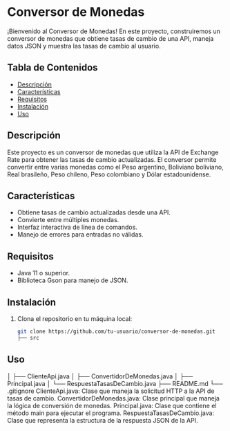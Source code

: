 # Conversor de Monedas

¡Bienvenido al Conversor de Monedas! En este proyecto, construiremos un conversor de monedas que obtiene tasas de cambio de una API, maneja datos JSON y muestra las tasas de cambio al usuario.

## Tabla de Contenidos

- [Descripción](#descripción)
- [Características](#características)
- [Requisitos](#requisitos)
- [Instalación](#instalación)
- [Uso](#uso)
## Descripción

Este proyecto es un conversor de monedas que utiliza la API de Exchange Rate para obtener las tasas de cambio actualizadas. El conversor permite convertir entre varias monedas como el Peso argentino, Boliviano boliviano, Real brasileño, Peso chileno, Peso colombiano y Dólar estadounidense.

## Características

- Obtiene tasas de cambio actualizadas desde una API.
- Convierte entre múltiples monedas.
- Interfaz interactiva de línea de comandos.
- Manejo de errores para entradas no válidas.

## Requisitos

- Java 11 o superior.
- Biblioteca Gson para manejo de JSON.

## Instalación

1. Clona el repositorio en tu máquina local:
   ```bash
   git clone https://github.com/tu-usuario/conversor-de-monedas.git
   ├── src
## Uso
│   ├── ClienteApi.java
│   ├── ConvertidorDeMonedas.java
│   ├── Principal.java
│   └── RespuestaTasasDeCambio.java
├── README.md
└── .gitignore
ClienteApi.java: Clase que maneja la solicitud HTTP a la API de tasas de cambio.
ConvertidorDeMonedas.java: Clase principal que maneja la lógica de conversión de monedas.
Principal.java: Clase que contiene el método main para ejecutar el programa.
RespuestaTasasDeCambio.java: Clase que representa la estructura de la respuesta JSON de la API.
